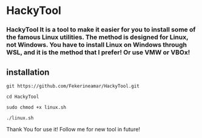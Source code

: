 # HackyTool
### HackyTool It is a tool to make it easier for you to install some of the famous Linux utilities. The method is designed for Linux, not Windows. You have to install Linux on Windows through WSL, and it is the method that I prefer! Or use VMW or VBOx!

## installation
```
git https://github.com/Fekerineamar/HackyTool.git
```

```
cd HackyTool
```

```
sudo chmod +x linux.sh
```

```
./linux.sh 
```

Thank You for use it!
Follow me for new tool in future!
